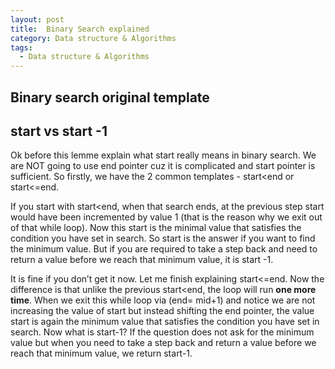 ```yaml
---
layout: post
title:  Binary Search explained
category: Data structure & Algorithms
tags:
  - Data structure & Algorithms
---
```


## Binary search original template
  
## start vs start -1
Ok before this lemme explain what start really means in binary search. We
are NOT going to use end pointer cuz it is complicated and start pointer
is sufficient. So firstly, we have the 2 common templates - start<end or
start<=end.

If you start with start<end, when that search ends, at the previous step
start would have been incremented by value 1 (that is the reason why we
exit out of that while loop). Now this start is the minimal value that
satisfies the condition you have set in search. So start is the answer if
you want to find the minimum value. But if you are required to take a step
back and need to return a value before we reach that minimum value, it is
start -1.

It is fine if you don’t get it now. Let me finish explaining start<=end.
Now the difference is that unlike the previous start<end, the loop will
run **one more time**. When we exit this while loop via (end= mid+1) and
notice we are not increasing the value of start but instead shifting the
end pointer, the value start is again the minimum value that satisfies the
condition you have set in search. Now what is start-1? If the question
does not ask for the minimum value but when you need to take a step back
and return a value before we reach that minimum value, we return start-1.
